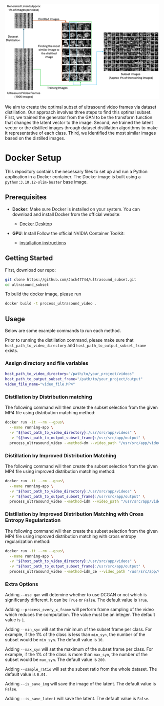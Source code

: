 ![Efficient Ultrasound Video Frame Subset Selection via Generative Dataset Distillation](resources/Dissertation_Fig.png)

We aim to create the optimal subset of ultrasound video frames via dataset distillation. Our approach involves three steps to find this optimal subset. First, we trained the generator from the GAN to be the transform function that changes the latent vector to the image. Second, we trained the latent vector or the distilled images through dataset distillation algorithms to make it representative of each class. Third, we identified the most similar images based on the distilled images. 

# Docker Setup

This repository contains the necessary files to set up and run a Python application in a Docker container. The Docker image is built using a `python:3.10.12-slim-buster` base image.

## Prerequisites

- **Docker**: Make sure Docker is installed on your system. You can download and install Docker from the official website:
  - [Docker Desktop](https://www.docker.com/products/docker-desktop/)

- **GPU**: Install Follow the official NVIDIA Container Toolkit:
  - [installation instructions](https://docs.nvidia.com/datacenter/cloud-native/container-toolkit/latest/install-guide.html)



## Getting Started

First, download our repo:
```bash
git clone https://github.com/Jack47744/ultrasound_subset.git
cd ultrasound_subset
```

To build the docker image, please run

```bash
docker build -t process_ultrasound_video .
```

## Usage
Below are some example commands to run each method.

Prior to running the distillation command, please make sure that ```host_path_to_video_directory``` and ```host_path_to_output_subset_frame``` exists.

### Assign directory and file variables
```bash
host_path_to_video_directory="/path/to/your_project/videos"
host_path_to_output_subset_frame="/path/to/your_project/output"
video_file_name="video_file.MP4"
```

### Distillation by Distribution matching
The following command will then create the subset selection from the given MP4 file using distribution matching method:
```bash
docker run -it --rm --gpus\
  --name running-app \
  -v "${host_path_to_video_directory}:/usr/src/app/videos" \
  -v "${host_path_to_output_subset_frame}:/usr/src/app/output" \
  process_ultrasound_video --method=dm --video_path "/usr/src/app/videos/${video_file_name}" --output_path "/usr/src/app/output" 
```

### Distillation by Improved Distribution Matching
The following command will then create the subset selection from the given MP4 file using improved distribution matching method:
```bash
docker run -it --rm --gpus\
  --name running-app \
  -v "${host_path_to_video_directory}:/usr/src/app/videos" \
  -v "${host_path_to_output_subset_frame}:/usr/src/app/output" \
  process_ultrasound_video --method=idm --video_path "/usr/src/app/videos/${video_file_name}" --output_path "/usr/src/app/output" 
```

### Distillation by Improved Distribution Matching with Cross Entropy Regularization
The following command will then create the subset selection from the given MP4 file using improved distribution matching with cross entropy regularization method:
```bash
docker run -it --rm --gpus\
  --name running-app \
  -v "${host_path_to_video_directory}:/usr/src/app/videos" \
  -v "${host_path_to_output_subset_frame}:/usr/src/app/output" \
  process_ultrasound_video --method=idm_ce --video_path "/usr/src/app/videos/${video_file_name}" --output_path "/usr/src/app/output" 
```

### Extra Options
Adding ```--use_gan``` will detemine whether to use DCGAN or not which is significantly different. It can be ```True``` or ```False```. The default value is ```True```.

Adding ```--process_every_x_frame``` will perform frame sampling of the video which reduces the computation. The value must be an integer. The default value is ```1```.

Adding ```--min_syn``` will set the minimum of the subset frame per class. For example, if the 1% of the class is less than ```min_syn```, the number of the subset would be ```min_syn```. The default value is  ```10```.

Adding ```--max_syn``` will set the maximum of the subset frame per class. For example, if the 1% of the class is more than ```max_syn```, the number of the subset would be ```max_syn```. The default value is  ```200```.

Adding ```--sample_ratio``` will set the subset ratio from the whole dataset. The default value is  ```0.01```.

Adding ```--is_save_img``` will save the image of the latent. The default value is  ```False```.

Adding ```--is_save_latent``` will save the latent. The default value is  ```False```.

